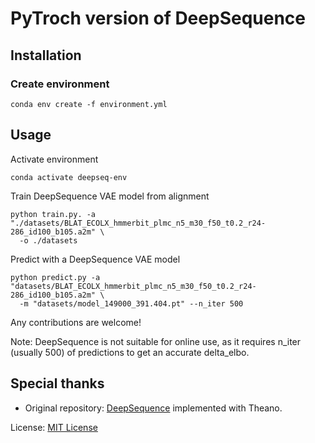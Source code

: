 # PyTroch version of DeepSequence

## Installation
### Create environment
```commandline
conda env create -f environment.yml 
```
## Usage
Activate environment
```commandline
conda activate deepseq-env
```
Train DeepSequence VAE model from alignment
```commandline
python train.py. -a "./datasets/BLAT_ECOLX_hmmerbit_plmc_n5_m30_f50_t0.2_r24-286_id100_b105.a2m" \
  -o ./datasets
```
Predict with a DeepSequence VAE model
```commandline
python predict.py -a "datasets/BLAT_ECOLX_hmmerbit_plmc_n5_m30_f50_t0.2_r24-286_id100_b105.a2m" \
  -m "datasets/model_149000_391.404.pt" --n_iter 500
```

Any contributions are welcome!

Note: DeepSequence is not suitable for online use, as it requires n_iter (usually 500) of predictions to get an accurate delta_elbo.

## Special thanks
- Original repository: [DeepSequence](https://github.com/debbiemarkslab/DeepSequence) implemented with Theano.

License: [MIT License](LICENSE) 